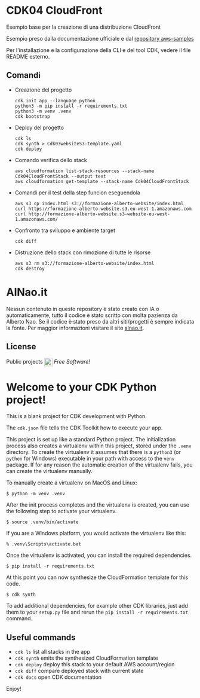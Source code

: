 # CDK04 CloudFront
Esempio base per la creazione di una distribuzione CloudFront

Esempio preso dalla documentazione ufficiale e dal [repository aws-samples](https://github.com/aws-samples/deploy-cloudfront-in-china-with-cdk/blob/main/Python/lib/cloudfront_in_china_stack.py)

Per l'installazione e la configurazione della CLI e del tool CDK, vedere il file README esterno.

## Comandi 
- Creazione del progetto
    ```
    cdk init app --language python
    python3 -m pip install -r requirements.txt
    python3 -m venv .venv
    cdk bootstrap
    ```
- Deploy del progetto
    ```
    cdk ls
    cdk synth > Cdk03websiteS3-template.yaml
    cdk deploy      
    ```
- Comando verifica dello stack
    ```
    aws cloudformation list-stack-resources --stack-name Cdk04CloudFrontStack --output text
    aws cloudformation get-template --stack-name Cdk04CloudFrontStack
    ```
- Comandi per il test della step funcion eseguendola
    ```
    aws s3 cp index.html s3://formazione-alberto-website/index.html
    curl https://formazione-alberto-website.s3.eu-west-1.amazonaws.com
    curl http://formazione-alberto-website.s3-website-eu-west-1.amazonaws.com/
    ```
- Confronto tra sviluppo e ambiente target
    ```
    cdk diff 
    ```
- Distruzione dello stack con rimozione di tutte le risorse
    ```    
    aws s3 rm s3://formazione-alberto-website/index.html
    cdk destroy
    ```


# AlNao.it
Nessun contenuto in questo repository è stato creato con IA o automaticamente, tutto il codice è stato scritto con molta pazienza da Alberto Nao. Se il codice è stato preso da altri siti/progetti è sempre indicata la fonte. Per maggior informazioni visitare il sito [alnao.it](https://www.alnao.it/).

## License
Public projects 
<a href="https://it.wikipedia.org/wiki/GNU_General_Public_License"  valign="middle"><img src="https://img.shields.io/badge/License-GNU-blue" style="height:22px;"  valign="middle"></a> 
*Free Software!*



# Welcome to your CDK Python project!

This is a blank project for CDK development with Python.

The `cdk.json` file tells the CDK Toolkit how to execute your app.

This project is set up like a standard Python project.  The initialization
process also creates a virtualenv within this project, stored under the `.venv`
directory.  To create the virtualenv it assumes that there is a `python3`
(or `python` for Windows) executable in your path with access to the `venv`
package. If for any reason the automatic creation of the virtualenv fails,
you can create the virtualenv manually.

To manually create a virtualenv on MacOS and Linux:

```
$ python -m venv .venv
```

After the init process completes and the virtualenv is created, you can use the following
step to activate your virtualenv.

```
$ source .venv/bin/activate
```

If you are a Windows platform, you would activate the virtualenv like this:

```
% .venv\Scripts\activate.bat
```

Once the virtualenv is activated, you can install the required dependencies.

```
$ pip install -r requirements.txt
```

At this point you can now synthesize the CloudFormation template for this code.

```
$ cdk synth
```

To add additional dependencies, for example other CDK libraries, just add
them to your `setup.py` file and rerun the `pip install -r requirements.txt`
command.

## Useful commands

 * `cdk ls`          list all stacks in the app
 * `cdk synth`       emits the synthesized CloudFormation template
 * `cdk deploy`      deploy this stack to your default AWS account/region
 * `cdk diff`        compare deployed stack with current state
 * `cdk docs`        open CDK documentation

Enjoy!
